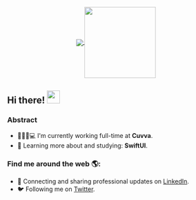 
<p align="center">
  <a href="https://github.com/raffacastro/github-readme-stats">
    <img
      align="center"
      src="https://github-readme-stats.vercel.app/api/top-langs/?username=raffacastro&layout=compact"
    />
  </a>
  <a href="https://github.com/raffacastro/github-readme-stats">
    <img
      align="center"
      height="165"
      src="https://github-readme-stats.vercel.app/api?username=raffacastro&count_private=true&show_icons=true&custom_title=Github%20Status&hide=issues"
    />
  </a>
</p>

## Hi there! <img src="https://raw.githubusercontent.com/iampavangandhi/iampavangandhi/master/gifs/Hi.gif" width="30px"></h2>

### Abstract

- 👩🏻‍💻💻 I'm currently working full-time at **Cuvva**.
- 🌱 Learning more about and studying: **SwiftUI**.


### Find me around the web 🌎:

- 💼 Connecting and sharing professional updates on <a href="https://www.linkedin.com/in/rafaela-castro-b798a38b/">LinkedIn</a>.
- 🐦 Following me on <a href="https://twitter.com/raffabhaktin/">Twitter</a>.
